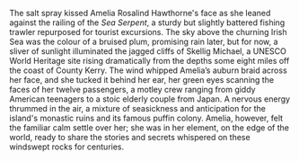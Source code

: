 The salt spray kissed Amelia Rosalind Hawthorne's face as she leaned against the railing of the *Sea Serpent*, a sturdy but slightly battered fishing trawler repurposed for tourist excursions. The sky above the churning Irish Sea was the colour of a bruised plum, promising rain later, but for now, a sliver of sunlight illuminated the jagged cliffs of Skellig Michael, a UNESCO World Heritage site rising dramatically from the depths some eight miles off the coast of County Kerry.  The wind whipped Amelia’s auburn braid across her face, and she tucked it behind her ear, her green eyes scanning the faces of her twelve passengers, a motley crew ranging from giddy American teenagers to a stoic elderly couple from Japan.  A nervous energy thrummed in the air, a mixture of seasickness and anticipation for the island's monastic ruins and its famous puffin colony.  Amelia, however, felt the familiar calm settle over her; she was in her element, on the edge of the world, ready to share the stories and secrets whispered on these windswept rocks for centuries.
